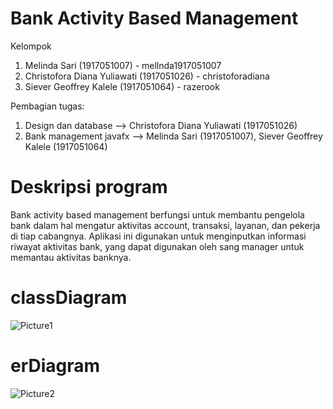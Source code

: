 # Bank Activity Based Management

Kelompok
1. Melinda Sari (1917051007) - mellnda1917051007
2. Christofora Diana Yuliawati (1917051026) - christoforadiana
3. Siever Geoffrey Kalele (1917051064) - razerook 

Pembagian tugas:
1. Design dan database --> Christofora Diana Yuliawati (1917051026)
2. Bank management javafx --> Melinda Sari (1917051007), Siever Geoffrey Kalele (1917051064)

# Deskripsi program
Bank activity based management berfungsi untuk membantu pengelola bank dalam hal mengatur aktivitas account, transaksi, layanan, dan pekerja di tiap cabangnya. Aplikasi ini digunakan untuk menginputkan informasi riwayat aktivitas bank, yang dapat digunakan oleh sang manager untuk memantau aktivitas banknya.

# classDiagram
![Picture1](https://user-images.githubusercontent.com/62495955/105750458-5bc02c80-5f77-11eb-84c0-ecb1a67fdb50.png)

# erDiagram
![Picture2](https://user-images.githubusercontent.com/62495955/105750500-68448500-5f77-11eb-8752-657891b4a67d.png)
